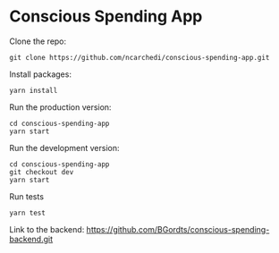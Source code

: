 # Conscious Spending App

Clone the repo:

```
git clone https://github.com/ncarchedi/conscious-spending-app.git
```

Install packages:

```
yarn install
```

Run the production version:

```
cd conscious-spending-app
yarn start
```

Run the development version:

```
cd conscious-spending-app
git checkout dev
yarn start
```

Run tests

```
yarn test
```

Link to the backend: https://github.com/BGordts/conscious-spending-backend.git

